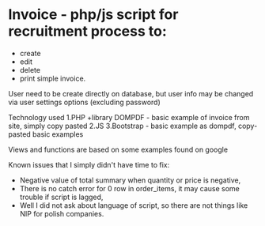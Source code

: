 # Invoice - php/js script for recruitment process to:
  - create
  - edit
  - delete
  - print 
simple invoice.
 
User need to be create directly on database, but user info may be changed via user settings options (excluding password)
 
Technology used
1.PHP
  +library DOMPDF - basic example of invoice from site, simply copy pasted
2.JS
3.Bootstrap - basic example as dompdf, copy-pasted basic examples


Views and functions are based on some examples found on google

Known issues that I simply didn't have time to fix:
  - Negative value of total summary when quantity or price is negative,
  - There is no catch error for 0 row in order_items, it may cause some trouble if script is lagged,
  - Well I did not ask about language of script, so there are not things like NIP for polish companies.

